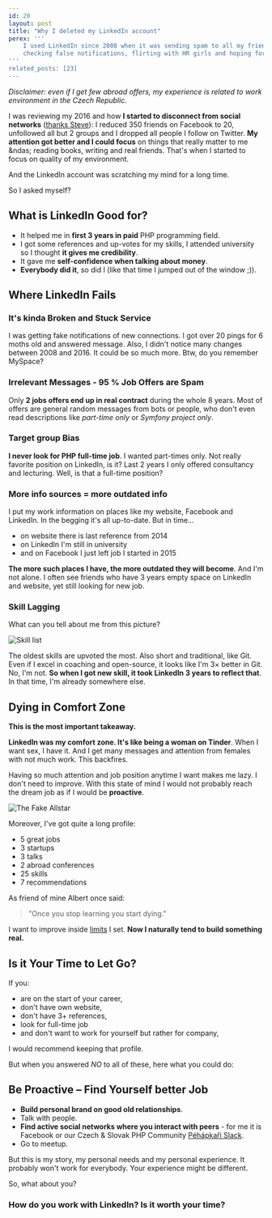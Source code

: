 ```yaml
---
id: 20
layout: post
title: "Why I deleted my LinkedIn account"
perex: '''
    I used LinkedIn since 2008 when it was sending spam to all my friends. After 8 years of tuning my profile to 95 % score, reading mostly copy-pasted messages,
    checking false notifications, flirting with HR girls and hoping for up votes for my recent skills, <strong>I've decided it is time to let it go</strong>. Why and what I'm gonna do now?
'''
related_posts: [23]
---
```


*Disclaimer: even if I get few abroad offers, my experience is related to work environment in the Czech Republic.*

I was reviewing my 2016 and how **I started to disconnect from social networks** ([thanks Steve](http://www.stevepavlina.com/blog/2015/07/one-year-without-social-media/)): I reduced 350 friends on Facebook to 20, unfollowed all but 2 groups and I dropped all people I follow on Twitter. 
**My attention got better and I could focus** on things that really matter to me &ndas; reading books, writing and real friends. That's when I started to focus on quality of my environment.

And the LinkedIn account was scratching my mind for a long time.

So I asked myself?


## What is LinkedIn Good for?

- It helped me in **first 3 years in paid** PHP programming field. 
- I got some references and up-votes for my skills, I attended university so I thought **it gives me credibility**.
- It gave me **self-confidence when talking about money**.
- **Everybody did it**, so did I (like that time I jumped out of the window ;)).


## Where LinkedIn Fails  

### It's kinda Broken and Stuck Service

I was getting fake notifications of new connections. I got over 20 pings for 6 moths old and answered message.
Also, I didn't notice many changes between 2008 and 2016. It could be so much more. Btw, do you remember MySpace?
 

### Irrelevant Messages - 95 % Job Offers are Spam 

Only **2 jobs offers end up in real contract** during the whole 8 years. Most of offers are general random messages from bots or people,
who don't even read descriptions like *part-time only* or *Symfony project only*.


### Target group Bias

**I never look for PHP full-time job**. I wanted part-times only. Not really favorite position on LinkedIn, is it?
Last 2 years I only offered consultancy and lecturing. Well, is that a full-time position? 


### More info sources = more outdated info  

I put my work information on places like my website, Facebook and LinkedIn. In the begging it's all up-to-date. But in time...  

- on website there is last reference from 2014
- on LinkedIn I'm still in university
- and on Facebook I just left job I started in 2015
 
**The more such places I have, the more outdated they will become**. And I'm not alone.
I often see friends who have 3 years empty space on LinkedIn and website, yet still looking for new job.


### Skill Lagging

What can you tell about me from this picture?

<img src="/assets/images/posts/2017/linked-in/skills.png" class="img-thumbnail" alt="Skill list">

The oldest skills are upvoted the most. Also short and traditional, like Git. Even if I excel in coaching and open-source,
it looks like I'm 3× better in Git. No, I'm not. **So when I got new skill, it took LinkedIn 3 years to reflect that**. In that time, I'm already somewhere else.


## Dying in Comfort Zone

**This is the most important takeaway.**

**LinkedIn was my comfort zone. It's like being a woman on Tinder**. When I want sex, I have it. And I get many messages and attention from females with not much work.
This backfires.  

Having so much attention and job position anytime I want makes me lazy. I don't need to improve. With this state of mind I would not probably reach the dream job as if I would be **proactive**.

<img src="/assets/images/posts/2017/linked-in/allstar.jpg" alt="The Fake Allstar">

Moreover, I've got quite a long profile:

- 5 great jobs
- 3 startups
- 3 talks
- 2 abroad conferences
- 25 skills
- 7 recommendations

As friend of mine Albert once said:

> "Once you stop learning you start dying."

I want to improve inside [limits](https://zenhabits.net/limits/) I set. **Now I naturally tend to build something real.**
  

## Is it Your Time to Let Go?

If you:
 
- are on the start of your career,
- don't have own website,
- don't have 3+ references,
- look for full-time job
- and don't want to work for yourself but rather for company,

I would recommend keeping that profile. 

But when you answered *NO* to all of these, here what you could do:

## Be Proactive &ndash; Find Yourself better Job

- **Build personal brand on good old relationships**.
- Talk with people.
- **Find active social networks where you interact with peers** - for me it is Facebook or our Czech & Slovak PHP Community [Péhápkaři Slack](http://pehapkari.slack.com).
- Go to meetup.

But this is my story, my personal needs and my personal experience. It probably won't work for everybody. Your experience might be different. 

So, what about you? 

### How do you work with LinkedIn? Is it worth your time?
